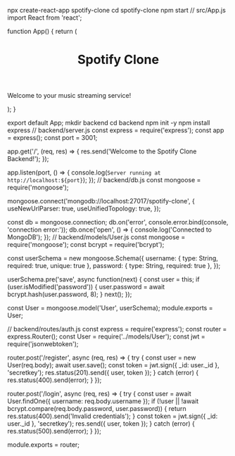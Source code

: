 npx create-react-app spotify-clone
cd spotify-clone
npm start
// src/App.js
import React from 'react';

function App() {
  return (
    <div>
      <header>
        <h1>Spotify Clone</h1>
      </header>
      <main>
        <p>Welcome to your music streaming service!</p>
      </main>
    </div>
  );
}

export default App;
mkdir backend
cd backend
npm init -y
npm install express
// backend/server.js
const express = require('express');
const app = express();
const port = 3001;

app.get('/', (req, res) => {
  res.send('Welcome to the Spotify Clone Backend!');
});

app.listen(port, () => {
  console.log(`Server running at http://localhost:${port}`);
});
// backend/db.js
const mongoose = require('mongoose');

mongoose.connect('mongodb://localhost:27017/spotify-clone', {
  useNewUrlParser: true,
  useUnifiedTopology: true,
});

const db = mongoose.connection;
db.on('error', console.error.bind(console, 'connection error:'));
db.once('open', () => {
  console.log('Connected to MongoDB');
});
// backend/models/User.js
const mongoose = require('mongoose');
const bcrypt = require('bcrypt');

const userSchema = new mongoose.Schema({
  username: { type: String, required: true, unique: true },
  password: { type: String, required: true },
});

userSchema.pre('save', async function(next) {
  const user = this;
  if (user.isModified('password')) {
    user.password = await bcrypt.hash(user.password, 8);
  }
  next();
});

const User = mongoose.model('User', userSchema);
module.exports = User;

// backend/routes/auth.js
const express = require('express');
const router = express.Router();
const User = require('../models/User');
const jwt = require('jsonwebtoken');

router.post('/register', async (req, res) => {
  try {
    const user = new User(req.body);
    await user.save();
    const token = jwt.sign({ _id: user._id }, 'secretkey');
    res.status(201).send({ user, token });
  } catch (error) {
    res.status(400).send(error);
  }
});

router.post('/login', async (req, res) => {
  try {
    const user = await User.findOne({ username: req.body.username });
    if (!user || !await bcrypt.compare(req.body.password, user.password)) {
      return res.status(400).send('Invalid credentials');
    }
    const token = jwt.sign({ _id: user._id }, 'secretkey');
    res.send({ user, token });
  } catch (error) {
    res.status(500).send(error);
  }
});

module.exports = router;

